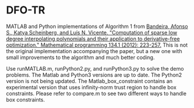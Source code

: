 # DFO-TR

MATLAB and Python implementations of Algorithm 1 from <a href="https://link.springer.com/article/10.1007/s10107-012-0578-z">Bandeira, Afonso S., Katya Scheinberg, and Luís N. Vicente. "Computation of sparse low degree interpolating polynomials and their application to derivative-free optimization." Mathematical programming 134.1 (2012): 223-257.<a> This is not the original implementation accompanying the paper, but a new one with small improvements to the algorithm and much better coding. 

Use runMATLAB.m, runPython2.py, and runPython3.py to solve the demo problems. The Matlab and Python3 versions are up to date. The Python2 version is not being updated. The Matlab_box_constraint contains an experimental version that uses infinity-norm trust region to handle box constraints. Please refer to compare.m to see two different ways to handle box constraints. 
